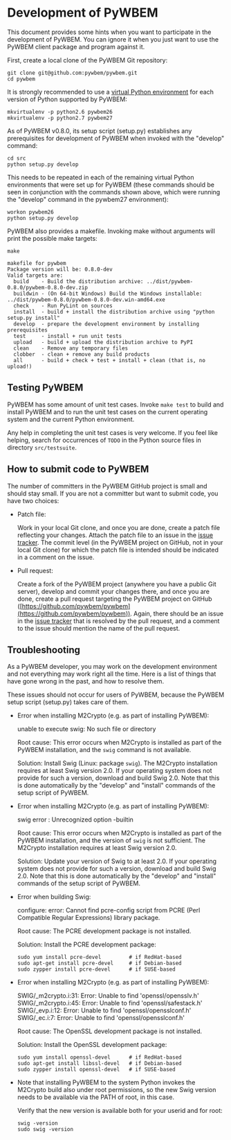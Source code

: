 Development of PyWBEM
=====================

This document provides some hints when you want to participate in the
development of PyWBEM. You can ignore it when you just want to use the PyWBEM
client package and program against it.

First, create a local clone of the PyWBEM Git repository:

    git clone git@github.com:pywbem/pywbem.git
    cd pywbem

It is strongly recommended to use a
[virtual Python environment](http://docs.python-guide.org/en/latest/dev/virtualenvs/)
for each version of Python supported by PyWBEM:

    mkvirtualenv -p python2.6 pywbem26
    mkvirtualenv -p python2.7 pywbem27

As of PyWBEM v0.8.0, its setup script (setup.py) establishes any
prerequisites for development of PyWBEM when invoked with the "develop" command:

    cd src
    python setup.py develop

This needs to be repeated in each of the remaining virtual Python environments
that were set up for PyWBEM (these commands should be seen in conjunction with
the commands shown above, which were running the "develop" command in the
pywbem27 environment):

    workon pywbem26
    python setup.py develop

PyWBEM also provides a makefile. Invoking make without arguments will print
the possible make targets:

    make

    makefile for pywbem
    Package version will be: 0.8.0-dev
    Valid targets are:
      build    - Build the distribution archive: ../dist/pywbem-0.8.0/pywbem-0.8.0-dev.zip
      buildwin - (On 64-bit Windows) Build the Windows installable: ../dist/pywbem-0.8.0/pywbem-0.8.0-dev.win-amd64.exe
      check    - Run PyLint on sources
      install  - build + install the distribution archive using "python setup.py install"
      develop  - prepare the development environment by installing prerequisites
      test     - install + run unit tests
      upload   - build + upload the distribution archive to PyPI
      clean    - Remove any temporary files
      clobber  - clean + remove any build products
      all      - build + check + test + install + clean (that is, no upload!)

Testing PyWBEM
--------------

PyWBEM has some amount of unit test cases. Invoke `make test` to build and
install PyWBEM and to run the unit test cases on the current operating system
and the current Python environment.

Any help in completing the unit test cases is very welcome. If you feel like
helping, search for occurrences of `TODO` in the Python source files in
directory `src/testsuite`.

How to submit code to PyWBEM
----------------------------

The number of committers in the PyWBEM GitHub project is small and should stay
small. If you are not a committer but want to submit code, you have two
choices:

* Patch file:

  Work in your local Git clone, and once you are done, create a patch file
  reflecting your changes. Attach the patch file to an issue in the
  [issue tracker](https://github.com/pywbem/pywbem/issues).
  The commit level (in the PyWBEM project on GitHub, not in your local Git
  clone) for which the patch file is intended should be indicated in a
  comment on the issue.

* Pull request:

  Create a fork of the PyWBEM project (anywhere you have a public Git server),
  develop and commit your changes there, and once you are done, create a pull
  request targeting the PyWBEM project on GitHub
  ([https://github.com/pywbem/pywbem](https://github.com/pywbem/pywbem)).
  Again, there should be an issue in the
  [issue tracker](https://github.com/pywbem/pywbem/issues)
  that is resolved by the pull request, and a comment to the issue should
  mention the name of the pull request.

Troubleshooting
---------------

As a PyWBEM developer, you may work on the development environment and not
everything may work right all the time. Here is a list of things that have
gone wrong in the past, and how to resolve them.

These issues should not occur for users of PyWBEM, because the PyWBEM setup
script (setup.py) takes care of them.

* Error when installing M2Crypto (e.g. as part of installing PyWBEM):

  unable to execute swig: No such file or directory

  Root cause: This error occurs when M2Crypto is installed as part of the PyWBEM
  installation, and the `swig` command is not available.

  Solution: Install Swig (Linux: package `swig`). The M2Crypto
  installation requires at least Swig version 2.0. If your operating
  system does not provide for such a version, download and build Swig 2.0.
  Note that this is done automatically by the "develop" and "install" commands
  of the setup script of PyWBEM.

* Error when installing M2Crypto (e.g. as part of installing PyWBEM):

  swig error : Unrecognized option -builtin

  Root cause: This error occurs when M2Crypto is installed as part of the PyWBEM
  installation, and the version of `swig` is not sufficient. The M2Crypto
  installation requires at least Swig version 2.0.

  Solution: Update your version of Swig to at least 2.0. If your operating
  system does not provide for such a version, download and build Swig 2.0.
  Note that this is done automatically by the "develop" and "install" commands
  of the setup script of PyWBEM.

* Error when building Swig:

  configure: error: Cannot find pcre-config script from PCRE (Perl Compatible
  Regular Expressions) library package.

  Root cause: The PCRE development package is not installed.

  Solution: Install the PCRE development package:

      sudo yum install pcre-devel         # if RedHat-based
      sudo apt-get install pcre-devel     # if Debian-based
      sudo zypper install pcre-devel      # if SUSE-based

* Error when installing M2Crypto (e.g. as part of installing PyWBEM):

  SWIG/_m2crypto.i:31: Error: Unable to find 'openssl/opensslv.h'<br/>
  SWIG/_m2crypto.i:45: Error: Unable to find 'openssl/safestack.h'<br/>
  SWIG/_evp.i:12: Error: Unable to find 'openssl/opensslconf.h'<br/>
  SWIG/_ec.i:7: Error: Unable to find 'openssl/opensslconf.h'

  Root cause: The OpenSSL development package is not installed.

  Solution: Install the OpenSSL development package:

      sudo yum install openssl-devel      # if RedHat-based
      sudo apt-get install libssl-devel   # if Debian-based
      sudo zypper install openssl-devel   # if SUSE-based

* Note that installing PyWBEM to the system Python invokes the M2Crypto build
  also under root permissions, so the new Swig version needs to be available
  via the PATH of root, in this case.

  Verify that the new version is available both for your userid and for root:

      swig -version
      sudo swig -version
